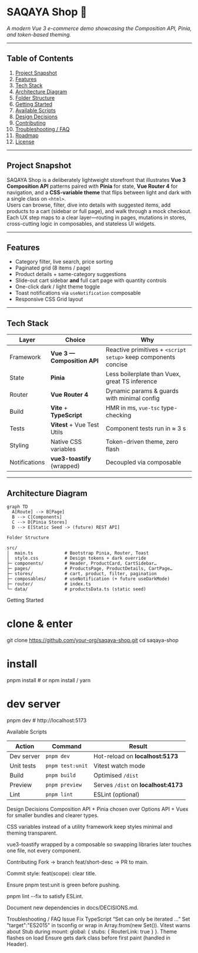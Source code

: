 # SAQAYA Shop 🛒

_A modern Vue 3 e-commerce demo showcasing the Composition API, Pinia, and token-based theming._

---

## Table of Contents

1. [Project Snapshot](#project-snapshot)
2. [Features](#features)
3. [Tech Stack](#tech-stack)
4. [Architecture Diagram](#architecture-diagram)
5. [Folder Structure](#folder-structure)
6. [Getting Started](#getting-started)
7. [Available Scripts](#available-scripts)
8. [Design Decisions](#design-decisions)
9. [Contributing](#contributing)
10. [Troubleshooting / FAQ](#troubleshooting--faq)
11. [Roadmap](#roadmap)
12. [License](#license)

---

## Project Snapshot

SAQAYA Shop is a deliberately lightweight storefront that illustrates **Vue 3 Composition API** patterns paired with **Pinia** for state, **Vue Router 4** for navigation, and a **CSS-variable theme** that flips between light and dark with a single class on `<html>`.  
Users can browse, filter, dive into details with suggested items, add products to a cart (sidebar or full page), and walk through a mock checkout. Each UX step maps to a clear layer—routing in pages, mutations in stores, cross-cutting logic in composables, and stateless UI widgets.

---

## Features

- Category filter, live search, price sorting
- Paginated grid (8 items / page)
- Product details + same-category suggestions
- Slide-out cart sidebar **and** full cart page with quantity controls
- One-click dark / light theme toggle
- Toast notifications via `useNotification` composable
- Responsive CSS Grid layout

---

## Tech Stack

| Layer         | Choice                      | Why                                                            |
| ------------- | --------------------------- | -------------------------------------------------------------- |
| Framework     | **Vue 3 — Composition API** | Reactive primitives + `<script setup>` keep components concise |
| State         | **Pinia**                   | Less boilerplate than Vuex, great TS inference                 |
| Router        | **Vue Router 4**            | Dynamic params & guards with minimal config                    |
| Build         | **Vite** + **TypeScript**   | HMR in ms, `vue-tsc` type-checking                             |
| Tests         | **Vitest** + Vue Test Utils | Component tests run in ≈ 3 s                                   |
| Styling       | Native CSS variables        | Token-driven theme, zero flash                                 |
| Notifications | **vue3-toastify** (wrapped) | Decoupled via composable                                       |

---

## Architecture Diagram

```mermaid
graph TD
  A[Route] --> B[Page]
  B --> C[Components]
  C --> D[Pinia Stores]
  D --> E[Static Seed -> (future) REST API]

Folder Structure

src/
│  main.ts            # Bootstrap Pinia, Router, Toast
│  style.css          # Design tokens + dark override
├─ components/        # Header, ProductCard, CartSidebar…
├─ pages/             # ProductsPage, ProductDetails, CartPage…
├─ stores/            # cart, product, filter, pagination
├─ composables/       # useNotification (+ future useDarkMode)
├─ router/            # index.ts
└─ data/              # productsData.ts (static seed)
```

Getting Started

# clone & enter

git clone https://github.com/your-org/saqaya-shop.git
cd saqaya-shop

# install

pnpm install # or npm install / yarn

# dev server

pnpm dev # http://localhost:5173

Available Scripts

| Action     | Command          | Result                               |
| ---------- | ---------------- | ------------------------------------ |
| Dev server | `pnpm dev`       | Hot-reload on **localhost:5173**     |
| Unit tests | `pnpm test:unit` | Vitest watch mode                    |
| Build      | `pnpm build`     | Optimised `/dist`                    |
| Preview    | `pnpm preview`   | Serves `/dist` on **localhost:4173** |
| Lint       | `pnpm lint`      | ESLint (optional)                    |

Design Decisions
Composition API + Pinia chosen over Options API + Vuex for smaller bundles and clearer types.

CSS variables instead of a utility framework keep styles minimal and theming transparent.

vue3-toastify wrapped by a composable so swapping libraries later touches one file, not every component.

Contributing
Fork → branch feat/short-desc → PR to main.

Commit style: feat(scope): clear title.

Ensure pnpm test:unit is green before pushing.

pnpm lint --fix to satisfy ESLint.

Document new dependencies in docs/DECISIONS.md.

Troubleshooting / FAQ
Issue Fix
TypeScript “Set can only be iterated …” Set "target":"ES2015" in tsconfig or wrap in Array.from(new Set()).
Vitest warns about <router-link> Stub during mount: global: { stubs: { RouterLink: true } }.
Theme flashes on load Ensure <html> gets dark class before first paint (handled in Header).

